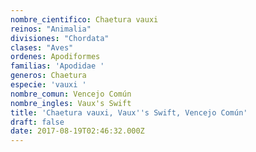 ```yaml
---
nombre_cientifico: Chaetura vauxi
reinos: "Animalia"
divisiones: "Chordata"
clases: "Aves"
ordenes: Apodiformes
familias: 'Apodidae '
generos: Chaetura
especie: 'vauxi '
nombre_comun: Vencejo Común
nombre_ingles: Vaux's Swift
title: 'Chaetura vauxi, Vaux''s Swift, Vencejo Común'
draft: false
date: 2017-08-19T02:46:32.000Z
---
```


